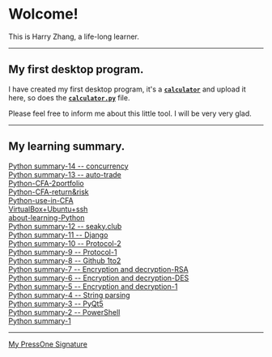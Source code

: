 # Wolcome!   
This is Harry Zhang, a life-long learner.  

---

## My first desktop program. 

I have created my first desktop program, it's a [**`calculator`**](https://github.com/blueeyezhy/blueeyezhy.github.io/tree/master/projects) and upload it here, so does the [**`calculator.py`**](https://gist.github.com/blueeyezhy/ecfa0dce35bdaa49dfffbcb8b940135d) file.  

Please feel free to inform me about this little tool.
I will be very very glad.

---
## My learning summary.
[Python summary-14 -- concurrency](https://reader.seaky.club/posts/b115fa950049613e5ca8a9b180801ce0f88835cb50b84b7f22d64afcc07bbad0)   
[Python summary-13 -- auto-trade](https://reader.seaky.club/posts/34f5caa50a0d9b0808218d2135354d7cabe1d55cbda187e63ad0d597c1ca4879)   
[Python-CFA-2portfolio](https://reader.seaky.club/posts/1d006cf687dd28f30d36a5f62d586dbd07a595bad3623f22f7f6d2f7ae91a5bf)      
[Python-CFA-return&risk](https://reader.seaky.club/posts/6646ad6a4eb49952d4a340244a06c89e731aa0d1f0086084be4a103b42d4a132)   
[Python-use-in-CFA](https://reader.seaky.club/posts/c246d06aad9af3e92ab1717639521c0cbc16eba1f2888fdae684f8f7b27786c9)    
[VirtualBox+Ubuntu+ssh](https://reader.seaky.club/posts/0eb1a98010597012e2c339139163baf8be08cc71c66e831c48e3f83ddd8c0b3d)   
[about-learning-Python](https://reader.seaky.club/posts/ed8f6a3e824321251533791019eb8e1d7d8f71e234874b58e39d867c837f13d7)   
[Python summary-12 -- seaky.club](https://press.one/files/73c24e023e01bf581fae39b060ac3a0ce7c8e625b97a9f52fbada345b51d23d8)   
[Python summary-11 -- Django](https://press.one/files/de6f75d8b08b29411b8f5c6ad051bc4e87900f47fac7caabc9a9257924408920)    
[Python summary-10 -- Protocol-2](https://press.one/files/8f3846123c2b2879565703800a37b7f60dd19e3ff7821c65c3d43adb5dfb9bca)  
[Python summary-9 -- Protocol-1](https://press.one/files/3bbc71a8a923a30f72c4b2b710aef6a081378f05aa21c2901ab3ea73b5eddffb)    
[Python summary-8 -- Github 1to2](https://press.one/files/e4299a7e8a87f873f9be077eadee69c67c71c4aebb11ae756ecad67ad9505e14)   
[Python summary-7 -- Encryption and decryption-RSA](https://press.one/files/13a170be8a91a67f2b40678962b8195f7ee6b832981fdd2f4fb547fc95b13351)   
[Python summary-6 -- Encryption and decryption-DES](https://press.one/files/47660cce5e8fcd99f98ca20810a1f19a6bc3c6544a690630c344ee7af3ddbcf3)   
[Python summary-5 -- Encryption and decryption-1](https://press.one/files/9ecb935fb12fc91a54c947a91088033981481948143d41d472f2327834062442)   
[Python summary-4 -- String parsing](https://press.one/files/d5e0b45c6e7856b4d6e1cea6f8e5272c4fbe77db65d565e618b2867c7d9b0d0a)   
[Python summary-3 -- PyQt5](https://press.one/files/b144e92ec716bf268ca4eb1124a78a11d12fa19f8b2f627e452843c37366d472)  
[Python summary-2 -- PowerShell](https://press.one/files/322f2647c0bb7f85f214c109a35bd3ce744b6710083e64e1b38e19de107076e5)  
[Python summary-1](https://press.one/files/4c7f8014a7c4d8a3bdeb04207171c096b59d27765458429129bd07a060dee68a)

---
[My PressOne Signature](https://press.one/p/v?s=6ad6904f049eb87bd922e0f227b4c7d1cb23b3f007cae923e3f28cfd06948b37431a7d6c2235a5ed5da743162a47802bf7da163d904ebe949f3d2e63d299f6dd01&h=7024eeac5b6eb0db1886f5fb4e63ae6bcbc10816e4e8e5bce4e297584fe2f112&a=7c08521960497a61baf3f1c9760ff2a4cc66be1c&f=P1&v=3)